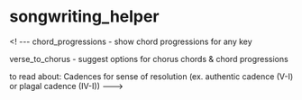 # songwriting_helper

<! --- chord_progressions - show chord progressions for any key

verse_to_chorus - suggest options for chorus chords & chord progressions

to read about: 
Cadences for sense of resolution (ex. authentic cadence (V-I) or plagal cadence (IV-I)) --->